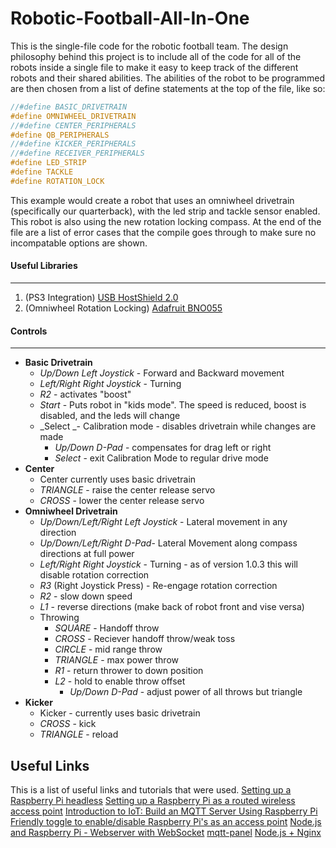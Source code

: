 Robotic-Football-All-In-One
=====

This is the single-file code for the robotic football team. The design philosophy behind this project is to include all of the code for all of the robots inside a single file to make it easy to keep track of the different robots and their shared abilities. The abilities of the robot to be programmed are then chosen from a list of define statements at the top of the file, like so:

````c++
//#define BASIC_DRIVETRAIN
#define OMNIWHEEL_DRIVETRAIN
//#define CENTER_PERIPHERALS
#define QB_PERIPHERALS
//#define KICKER_PERIPHERALS
//#define RECEIVER_PERIPHERALS
#define LED_STRIP
#define TACKLE
#define ROTATION_LOCK
````
This example would create a robot that uses an omniwheel drivetrain (specifically our quarterback), with the led strip and tackle sensor enabled. This robot is also using the new rotation locking compass. At the end of the file are a list of error cases that the compile goes through to make sure no incompatable options are shown.

#### Useful Libraries
---
1. (PS3 Integration) [USB HostShield 2.0](https://github.com/felis/USB_Host_Shield_2.0)
2. (Omniwheel Rotation Locking) [Adafruit BNO055](https://github.com/adafruit/Adafruit_BNO055)

#### Controls
---
  - **Basic Drivetrain**
    - _Up/Down Left Joystick_ - Forward and Backward movement
    - _Left/Right Right Joystick_ - Turning
    - _R2_ - activates "boost"
    - _Start_ - Puts robot in "kids mode". The speed is reduced, boost is disabled, and the leds will change
    - _Select _- Calibration mode - disables drivetrain while changes are made
      - _Up/Down D-Pad_ - compensates for drag left or right
      - _Select_ - exit Calibration Mode to regular drive mode
  - **Center**
    - Center currently uses basic drivetrain
    - _TRIANGLE_ - raise the center release servo
    - _CROSS_ - lower the center release servo
  - **Omniwheel Drivetrain**
    - _Up/Down/Left/Right Left Joystick_ - Lateral movement in any direction
    - _Up/Down/Left/Right D-Pad_- Lateral Movement along compass directions at full power
    - _Left/Right Right Joystick_ - Turning - as of version 1.0.3 this will disable rotation correction
    - _R3_ (Right Joystick Press) - Re-engage rotation correction
    - _R2_ - slow down speed
    - _L1_ - reverse directions (make back of robot front and vise versa)
    - Throwing
      - _SQUARE_ - Handoff throw
      - _CROSS_ - Reciever handoff throw/weak toss
      - _CIRCLE_ - mid range throw
      - _TRIANGLE_ - max power throw
      - _R1_ - return thrower to down position
      - _L2_ - hold to enable throw offset 
        - _Up/Down D-Pad_ - adjust power of all throws but triangle
  - **Kicker**
    - Kicker - currently uses basic drivetrain
    - _CROSS_ - kick
    - _TRIANGLE_ - reload

<!-- USEFUL LINKS -->
## Useful Links

This is a list of useful links and tutorials that were used.
[Setting up a Raspberry Pi headless](https://www.raspberrypi.org/documentation/configuration/wireless/headless.md)
[Setting up a Raspberry Pi as a routed wireless access point](https://www.raspberrypi.org/documentation/configuration/wireless/access-point-routed.md)
[Introduction to IoT: Build an MQTT Server Using Raspberry Pi](https://appcodelabs.com/introduction-to-iot-build-an-mqtt-server-using-raspberry-pi)
[Friendly toggle to enable/disable Raspberry Pi's as an access point](https://www.raspberrypi.org/forums/viewtopic.php?t=266214)
[Node.js and Raspberry Pi - Webserver with WebSocket](https://www.w3schools.com/nodejs/nodejs_raspberrypi_webserver_websocket.asp)
[mqtt-panel](https://github.com/fabaff/mqtt-panel)
[Node.js + Nginx](https://stackoverflow.com/questions/5009324/node-js-nginx-what-now)
